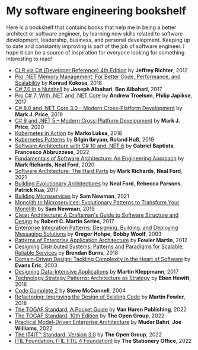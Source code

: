 # My software engineering bookshelf

Here is a bookshelf that contains books that help me in being a better architect or software engineer, by learning new skills related to software development, leadership, business, and personal development. Keeping up to date and constantly improving is part of the job of software engineer.
I hope it can be a source of inspiration for everyone looking for something interesting to read!

- [CLR via C# (Developer Reference) 4th Edition](https://www.amazon.com/CLR-via-4th-Developer-Reference/dp/0735667454) by **Jeffrey Richter**, 2012
- [Pro .NET Memory Management: For Better Code, Performance, and Scalability](https://www.amazon.com/Pro-NET-Memory-Management-Performance/dp/148424026X) by **Konrad Kokosa**, 2018
- [C# 7.0 in a Nutshell](https://www.amazon.de/dp/1491987650) by **Joseph Albahari**, **Ben Albahari**, 2017
- [Pro C# 7: With .NET and .NET Core](https://www.amazon.de/dp/1484230175) by **Andrew Troelsen**, **Philip Japikse**, 2017
- [C# 8.0 and .NET Core 3.0 – Modern Cross-Platform Development](https://www.amazon.de/dp/B07YLXFGBS) by **Mark J. Price**, 2019
- [C# 9 and .NET 5 – Modern Cross-Platform Development](https://www.amazon.com/NET-Cross-Platform-Development-intelligent-Framework/dp/180056810X) by **Mark J. Price**, 2020
- [Kubernetes in Action](https://www.amazon.com/Kubernetes-Action-Marko-Luksa/dp/1617293725) by **Marko Luksa**, 2018
- [Kubernetes Patterns](https://www.amazon.com/Kubernetes-Patterns-Designing-Cloud-Native-Applications/dp/1492050288) by **Bilgin Ibryam**, **Roland Huß**, 2019
- [Software Architecture with C# 10 and .NET 6](https://www.amazon.com/Software-Architecture-NET-solutions-microservices-ebook/dp/B09QKXPCWN/) by **Gabriel Baptista**, **Francesco Abbruzzese**, 2022
- [Fundamentals of Software Architecture: An Engineering Approach](https://www.amazon.com/Fundamentals-Software-Architecture-Engineering-Approach-ebook/dp/B0849MPK73)  by **Mark Richards**, **Neal Ford**, 2020
- [Software Architecture: The Hard Parts](https://www.amazon.com/Software-Architecture-Parts-Neal-Ford-ebook/dp/B09H2H5QKC) by **Mark Richards**, **Neal Ford**, 2021
- [Building Evolutionary Architectures](https://www.amazon.com/Building-Evolutionary-Architectures-Support-Constant/dp/1491986360) by **Neal Ford**, **Rebecca Parsons**, **Patrick Kua**, 2017
- [Building Microservices](https://www.amazon.com/Building-Microservices-Sam-Newman-ebook/dp/B09B5L4NVT) by **Sam Newman**, 2021
- [Monolith to Microservices: Evolutionary Patterns to Transform Your Monolith](https://www.amazon.com/Monolith-Microservices-Evolutionary-Patterns-Transform-ebook/dp/B081TKSSNN) by **Sam Newman**, 2019
- [Clean Architecture: A Craftsman's Guide to Software Structure and Design](https://www.amazon.com/Clean-Architecture-Craftsmans-Software-Structure-ebook/dp/B075LRM681) by **Robert C. Martin Series**, 2017
- [Enterprise Integration Patterns: Designing, Building, and Deploying Messaging Solutions](https://www.amazon.com/Enterprise-Integration-Patterns-Designing-Deploying/dp/0321200683) by **Gregor Hohpe**, **Bobby Woolf**, 2003
- [Patterns of Enterprise Application Architecture](https://www.amazon.com/Patterns-Enterprise-Application-Architecture-Addison-Wesley-ebook/dp/B008OHVDFM) by **Fowler Martin**, 2012
- [Designing Distributed Systems: Patterns and Paradigms for Scalable, Reliable Services](https://www.amazon.com/Designing-Distributed-Systems-Patterns-Paradigms-ebook/dp/B079YTM4FC) by **Brendan Burns**, 2018
- [Domain-Driven Design: Tackling Complexity in the Heart of Software](https://www.amazon.com/Domain-Driven-Design-Tackling-Complexity-Software-ebook/dp/B00794TAUG) by **Evans Eric**, 2003
- [Designing Data-Intensive Applications](https://www.amazon.com/Designing-Data-Intensive-Applications-Reliable-Maintainable/dp/1449373321) by **Martin Kleppmann**, 2017
- [Technology Strategy Patterns: Architecture as Strategy](https://www.amazon.com/Technology-Strategy-Patterns-Architecture-ebook/dp/B07JJNSP92) by **Eben Hewitt**, 2018
- [Code Complete 2](https://www.amazon.com/Code-Complete-Practical-Handbook-Construction/dp/0735619670/) by **Steve McConnell**, 2004
- [Refactoring: Improving the Design of Existing Code](https://www.amazon.com/Refactoring-Improving-Existing-Addison-Wesley-Signature/dp/0134757599) by **Martin Fowler**, 2018
- [The TOGAF Standard, A Pocket Guide](https://www.amazon.com/TOGAF-Standard-Pocket-Guide/dp/9401808562) by **Van Haren Publishing**, 2022
- [The TOGAF Standard, 10th Edition](https://www.amazon.com/TOGAF%C2%AE-Standard-10th-Architecture-Development/dp/9401808627) by **The Open Group**, 2022
- [Practical Model-Driven Enterprise Architecture](https://www.amazon.com/Practical-Model-Driven-Enterprise-Architecture-architecture-ebook/dp/B09CQ51S3L) by **Mudar Bahri**, **Joe Williams**, 2022
- [The IT4IT™ Standard, Version 3.0](https://www.amazon.com/IT4ITTM-Standard-Version-3-0-Architecture/dp/9401809402) by **The Open Group**, 2022
- [ITIL Foundation, ITIL (ITIL 4 Foundation)](https://www.amazon.com/ITIL-foundation-Axelos/dp/0113316070) by **The Stationery Office**, 2022





